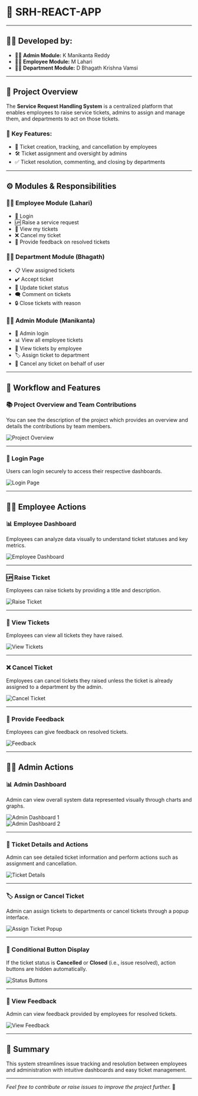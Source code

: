 # 🚩 SRH-REACT-APP

---

## 👩‍💻 Developed by:
- 👨‍💼 **Admin Module:** K Manikanta Reddy  
- 🧑‍💼 **Employee Module:** M Lahari  
- 🧑‍💻 **Department Module:** D Bhagath Krishna Vamsi  

---

## 📖 Project Overview  
The **Service Request Handling System** is a centralized platform that enables employees to raise service tickets, admins to assign and manage them, and departments to act on those tickets.

### 🔑 Key Features:
- 📝 Ticket creation, tracking, and cancellation by employees  
- 🛠️ Ticket assignment and oversight by admins  
- ✅ Ticket resolution, commenting, and closing by departments  

---

## ⚙️ Modules & Responsibilities

### 🧑‍💼 Employee Module (Lahari)
- 🔐 Login  
- 🆙 Raise a service request  
- 👀 View my tickets  
- ❌ Cancel my ticket  
- 💬 Provide feedback on resolved tickets  

### 🧑‍💻 Department Module (Bhagath)
- 📋 View assigned tickets  
- ✔️ Accept ticket  
- 🔄 Update ticket status  
- 🗨️ Comment on tickets  
- 🔒 Close tickets with reason  

### 👨‍💼 Admin Module (Manikanta)
- 🔑 Admin login  
- 📊 View all employee tickets  
- 👥 View tickets by employee  
- 🏷️ Assign ticket to department  
- 🚫 Cancel any ticket on behalf of user  

---

## 🔄 Workflow and Features

### 📚 Project Overview and Team Contributions
You can see the description of the project which provides an overview and details the contributions by team members.

![Project Overview](https://github.com/user-attachments/assets/e08d26b0-2123-428d-bca8-8edc9aafe4d3)

---

### 🔐 Login Page  
Users can login securely to access their respective dashboards.

![Login Page](https://github.com/user-attachments/assets/ebeb7547-ad4a-4e3a-b886-6d93cfffcb0e)

---

## 🧑‍💼 Employee Actions

### 📊 Employee Dashboard  
Employees can analyze data visually to understand ticket statuses and key metrics.

![Employee Dashboard](https://github.com/user-attachments/assets/5c5ada2c-b9c8-4113-90a5-249c847010a4)

---

### 🆙 Raise Ticket  
Employees can raise tickets by providing a title and description.

![Raise Ticket](https://github.com/user-attachments/assets/7eac25cf-abd7-4a9d-b223-fab93e7c13a8)

---

### 👀 View Tickets  
Employees can view all tickets they have raised.

![View Tickets](https://github.com/user-attachments/assets/4db9a221-ecc8-481d-9abf-0c481f63755d)

---

### ❌ Cancel Ticket  
Employees can cancel tickets they raised unless the ticket is already assigned to a department by the admin.

![Cancel Ticket](https://github.com/user-attachments/assets/fbd8e99f-0da4-4b7b-8379-98ac74418d1d)

---

### 💬 Provide Feedback  
Employees can give feedback on resolved tickets.

![Feedback](https://github.com/user-attachments/assets/8fa75d0c-8b00-433c-8856-9a5f4168eaef)

---

## 👨‍💼 Admin Actions

### 📊 Admin Dashboard  
Admin can view overall system data represented visually through charts and graphs.

![Admin Dashboard 1](https://github.com/user-attachments/assets/44593c8c-6963-4af3-ac71-ffc770d8ee53)  
![Admin Dashboard 2](https://github.com/user-attachments/assets/06ed5b27-0c15-4fd4-b9fb-3b453e6c0d91)

---

### 📝 Ticket Details and Actions  
Admin can see detailed ticket information and perform actions such as assignment and cancellation.

![Ticket Details](https://github.com/user-attachments/assets/adf17906-bd0f-4cf1-b032-d4a53d324454)

---

### 🏷️ Assign or Cancel Ticket  
Admin can assign tickets to departments or cancel tickets through a popup interface.

![Assign Ticket Popup](https://github.com/user-attachments/assets/cba11483-75a3-4c16-8b4b-edc68b2bda58)

---

### 🚫 Conditional Button Display  
If the ticket status is **Cancelled** or **Closed** (i.e., issue resolved), action buttons are hidden automatically.

![Status Buttons](https://github.com/user-attachments/assets/d4201275-6be1-4e30-b9e4-4ff3023b18f4)

---

### 📝 View Feedback  
Admin can view feedback provided by employees for resolved tickets.

![View Feedback](https://github.com/user-attachments/assets/7441f89a-340f-4f1d-8466-5459a4f4fafe)

---

## 🎯 Summary  
This system streamlines issue tracking and resolution between employees and administration with intuitive dashboards and easy ticket management.

---

*Feel free to contribute or raise issues to improve the project further.* 🚀
